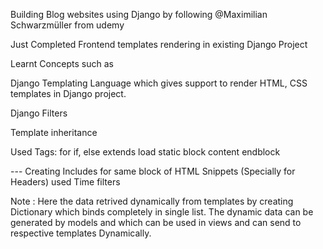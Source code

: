 Building Blog websites using Django by following @Maximilian Schwarzmüller from udemy

Just Completed Frontend templates rendering in existing Django Project

Learnt Concepts such as 

Django Templating Language which gives support to render HTML, CSS templates in Django project.

Django Filters

Template inheritance

Used Tags:
  for 
  if, else
  extends
  load static
  block content
  endblock
  
  --- Creating Includes for same block of HTML Snippets (Specially for Headers)
  used Time filters

  Note : Here the data retrived dynamically from templates by creating Dictionary which binds completely in single
  list. 
  The dynamic data can be generated by models and which can be used in views and can send to respective templates Dynamically.
  
